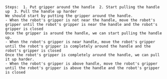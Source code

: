 
    Steps:  1. Put gripper around the handle  2. Start pulling the handle up  3. Pull the handle up harder
    We should start by putting the gripper around the handle.
    - When the robot's gripper is not near the handle, move the robot's gripper until the robot's gripper is near the handle and the robot's gripper is closed
    Once the gripper is around the handle, we can start pulling the handle up.
    - When the robot's gripper is near handle, move the robot's gripper until the robot's gripper is completely around the handle and the robot's gripper is closed
    Once the robot's gripper is completely around the handle, we can pull it up harder.
    - When the robot's gripper is above handle, move the robot's gripper until the robot's gripper is above the handle and the robot's gripper is closed